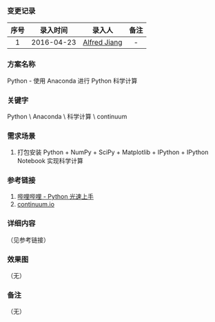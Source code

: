 ### 变更记录

| 序号 | 录入时间 | 录入人 | 备注 |
|:--------:|:--------:|:--------:|:--------:|
| 1 | 2016-04-23 | [Alfred Jiang](https://github.com/viktyz) | - |

### 方案名称

Python - 使用 Anaconda 进行 Python 科学计算

### 关键字

Python \ Anaconda \ 科学计算 \ continuum

### 需求场景

1. 打包安装 Python + NumPy + SciPy + Matplotlib + IPython + IPython Notebook 实现科学计算

### 参考链接

1. [哔哩哔哩 - Python 光速上手](http://www.bilibili.com/video/av4404866/index_1.html)
2. [continuum.io](https://www.continuum.io/downloads)

### 详细内容
（见参考链接）


### 效果图
（无）

### 备注
（无）